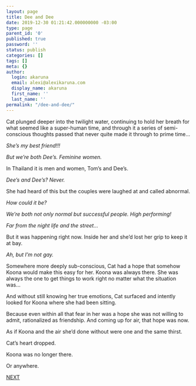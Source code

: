 ```yaml
---
layout: page
title: Dee and Dee
date: 2019-12-30 01:21:42.000000000 -03:00
type: page
parent_id: '0'
published: true
password: ''
status: publish
categories: []
tags: []
meta: {}
author:
  login: akaruna
  email: alexi@alexikaruna.com
  display_name: akaruna
  first_name: ''
  last_name: ''
permalink: "/dee-and-dee/"
---
```

<!-- wp:paragraph -->

Cat plunged deeper into the twilight water, continuing to hold her breath for what seemed like a super-human time, and through it a series of semi-conscious thoughts passed that never quite made it through to prime time…&nbsp;

<!-- /wp:paragraph -->

<!-- wp:paragraph -->

_She’s my best friend!!!&nbsp;_

<!-- /wp:paragraph -->

<!-- wp:paragraph -->

_But we’re both Dee’s. Feminine women._

<!-- /wp:paragraph -->

<!-- wp:paragraph -->

In Thailand it is men and women, Tom’s and Dee’s.&nbsp;

<!-- /wp:paragraph -->

<!-- wp:paragraph -->

_Dee’s and Dee’s? Never.&nbsp;_

<!-- /wp:paragraph -->

<!-- wp:paragraph -->

She had heard of this but the couples were laughed at and called abnormal.&nbsp;

<!-- /wp:paragraph -->

<!-- wp:paragraph -->

_How could it be?&nbsp;_

<!-- /wp:paragraph -->

<!-- wp:paragraph -->

_We’re both not only normal but successful people. High performing!&nbsp;_

<!-- /wp:paragraph -->

<!-- wp:paragraph -->

_Far from the night life and the street…_

<!-- /wp:paragraph -->

<!-- wp:paragraph -->

But it was happening right now. Inside her and she’d lost her grip to keep it at bay.

<!-- /wp:paragraph -->

<!-- wp:paragraph -->

_Ah, but I’m not gay._

<!-- /wp:paragraph -->

<!-- wp:paragraph -->

Somewhere more deeply sub-conscious, Cat had a hope that somehow Koona would make this easy for her. Koona was always there. She was always the one to get things to work right no matter what the situation was…

<!-- /wp:paragraph -->

<!-- wp:paragraph -->

And without still knowing her true emotions, Cat surfaced and intently looked for Koona where she had been sitting.

<!-- /wp:paragraph -->

<!-- wp:paragraph -->

Because even within all that fear in her was a hope she was not willing to admit, rationalized as friendship. And coming up for air, that hope was now.&nbsp;

<!-- /wp:paragraph -->

<!-- wp:paragraph -->

As if Koona and the air she’d done without were one and the same thirst.

<!-- /wp:paragraph -->

<!-- wp:paragraph -->

Cat’s heart dropped.&nbsp;

<!-- /wp:paragraph -->

<!-- wp:paragraph -->

Koona was no longer there.&nbsp;

<!-- /wp:paragraph -->

<!-- wp:paragraph -->

Or anywhere.

<!-- /wp:paragraph -->

<!-- wp:paragraph -->

[NEXT](https://ffs.alexikaruna.com/mrt/)

<!-- /wp:paragraph -->

